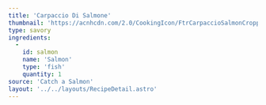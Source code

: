 ```yaml
---
title: 'Carpaccio Di Salmone'
thumbnail: 'https://acnhcdn.com/2.0/CookingIcon/FtrCarpaccioSalmonCropped.png'
type: savory
ingredients:
  -
    id: salmon
    name: 'Salmon'
    type: 'fish'
    quantity: 1
source: 'Catch a Salmon'
layout: '../../layouts/RecipeDetail.astro'
---
```

